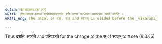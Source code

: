 ```yaml
---
sutra: दंशसञ्जस्वञ्जां शपि
vRtti: दंश सञ्ज ष्वञ्ज इत्येतेषामङ्गानां शपि परत उपधाया नकारस्य लोपो भवति ॥
vRtti_eng: The nasal of दंश्, संज् and स्वञ्ज् is elided before the _vikarana_ शप् of the roots of the 1st class.

---
```

Thus दशति, सजति and परिष्वजते for the change of the स् of स्वञ्ज् to ष see (8.3.65)
